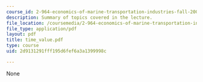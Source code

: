 ```yaml
---
course_id: 2-964-economics-of-marine-transportation-industries-fall-2006
description: Summary of topics covered in the lecture.
file_location: /coursemedia/2-964-economics-of-marine-transportation-industries-fall-2006/2d9131291fff195d6fef6a3a1399998c_time_value.pdf
file_type: application/pdf
layout: pdf
title: time_value.pdf
type: course
uid: 2d9131291fff195d6fef6a3a1399998c

---
```

None